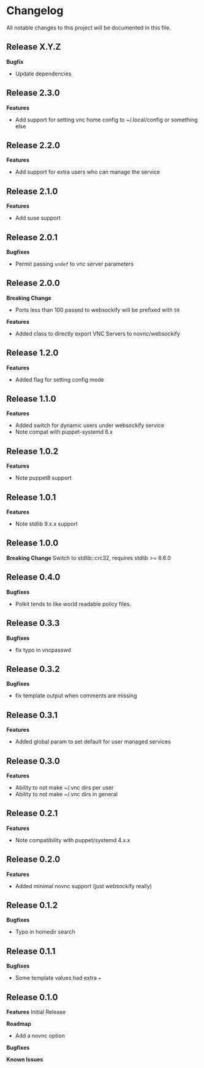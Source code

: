 # Changelog

All notable changes to this project will be documented in this file.

## Release X.Y.Z

**Bugfix**

- Update dependencies

## Release 2.3.0

**Features**

- Add support for setting vnc home config to ~/.local/config or something else

## Release 2.2.0

**Features**

- Add support for extra users who can manage the service

## Release 2.1.0

**Features**

- Add suse support

## Release 2.0.1

**Bugfixes**
- Permit passing `undef` to vnc server parameters

## Release 2.0.0

**Breaking Change**
- Ports less than 100 passed to websockify will be prefixed with `59`

**Features**
- Added class to directly export VNC Servers to novnc/websockify

## Release 1.2.0

**Features**
- Added flag for setting config mode

## Release 1.1.0

**Features**
- Added switch for dynamic users under websockify service
- Note compat with puppet-systemd 6.x

## Release 1.0.2

**Features**
- Note puppet8 support

## Release 1.0.1

**Features**
- Note stdlib 9.x.x support

## Release 1.0.0

**Breaking Change**
Switch to stdlib::crc32, requires stdlib >= 8.6.0

## Release 0.4.0

**Bugfixes**
- Polkit tends to like world readable policy files.

## Release 0.3.3

**Bugfixes**
- fix typo in vncpasswd

## Release 0.3.2

**Bugfixes**
- fix template output when comments are missing

## Release 0.3.1

**Features**
- Added global param to set default for user managed services

## Release 0.3.0

**Features**
- Ability to not make ~/.vnc dirs per user
- Ability to not make ~/.vnc dirs in general

## Release 0.2.1

**Features**
- Note compatibility with puppet/systemd 4.x.x

## Release 0.2.0

**Features**
- Added minimal novnc support (just websockify really)

## Release 0.1.2

**Bugfixes**
- Typo in homedir search

## Release 0.1.1

**Bugfixes**
- Some template values had extra `=`

## Release 0.1.0

**Features**
Initial Release

**Roadmap**
- Add a novnc option

**Bugfixes**

**Known Issues**
